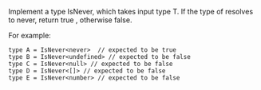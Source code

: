 Implement a type IsNever, which takes input type T.
If the type of resolves to never, return true , otherwise false.

For example:

```
type A = IsNever<never>  // expected to be true
type B = IsNever<undefined> // expected to be false
type C = IsNever<null> // expected to be false
type D = IsNever<[]> // expected to be false
type E = IsNever<number> // expected to be false


```
